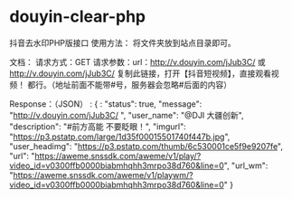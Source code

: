 # douyin-clear-php
抖音去水印PHP版接口
使用方法：
  将文件夹放到站点目录即可。
 
文档：
  请求方式：GET
  请求参数：url：http://v.douyin.com/jJub3C/ 或 http://v.douyin.com/jJub3C/ 复制此链接，打开【抖音短视频】，直接观看视频！
都行。（地址前面不能带\#号，服务器会忽略\#后面的内容）

  Response：（JSON）
      : {
      : "status": true,
      "message": "http://v.douyin.com/jJub3C/ ",
      "user_name": "@DJI 大疆创新",
      "description": "#前方高能 不要眨眼！",
      "imgurl": "https://p3.pstatp.com/large/1d35f00015501740f447b.jpg",
      "user_headimg": "https://p3.pstatp.com/thumb/6c530001ce5f9e9207fe",
      "url": "https://aweme.snssdk.com/aweme/v1/play/?video_id=v0300ffb0000biabmhqhh3mrpo38d760&line=0",
      "url_wm": "https://aweme.snssdk.com/aweme/v1/playwm/?video_id=v0300ffb0000biabmhqhh3mrpo38d760&line=0"
      }
        
